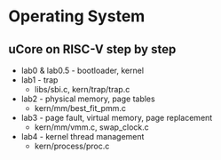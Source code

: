 # Operating System
## uCore on RISC-V step by step

- lab0 & lab0.5 - bootloader, kernel
- lab1 - trap
  - libs/sbi.c, kern/trap/trap.c
- lab2 - physical memory, page tables
  - kern/mm/best\_fit\_pmm.c
- lab3 - page fault, virtual memory, page replacement
  - kern/mm/vmm.c, swap_clock.c
- lab4 - kernel thread management
  - kern/process/proc.c
